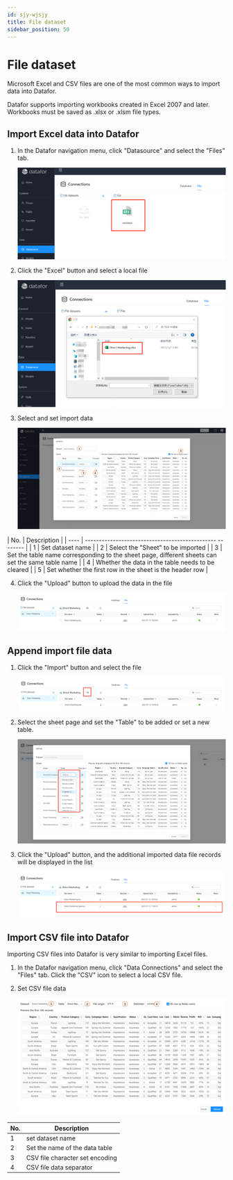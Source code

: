 ```yaml
---
id: sjy-wjsjy
title: File dataset
sidebar_position: 50
---
```

# File dataset

Microsoft Excel and CSV files are one of the most common ways to import data into Datafor.

Datafor supports importing workbooks created in Excel 2007 and later. Workbooks must be saved as .xlsx or .xlsm file types.

## Import Excel data into Datafor

1. In the Datafor navigation menu, click "Datasource" and select the "Files" tab.

   ![image-20230112165348763](../../../../../static/img/en/datafor/datasource/image-20230112165348763-1673515144077-9.png)

2. Click the "Excel" button and select a local file

   ![image-20230112165624940](../../../../../static/img/en/datafor/datasource/image-20230112165624940-1673515144078-10.png)

3. Select and set import data

   ![image-20230112165826189](../../../../../static/img/en/datafor/datasource/image-20230112165826189-1673515144078-11.png)


| No. | Description |
| ---- | ----------------------------------------------- -------- |
| 1 | Set dataset name |
| 2 | Select the "Sheet" to be imported |
| 3 | Set the table name corresponding to the sheet page, different sheets can set the same table name |
| 4 | Whether the data in the table needs to be cleared |
| 5 | Set whether the first row in the sheet is the header row |

4. Click the "Upload" button to upload the data in the file

   ![image-20230112170057800](../../../../../static/img/en/datafor/datasource/image-20230112170057800-1673515144079-12.png)

## Append import file data

1. Click the "Import" button and select the file

   ![image-20230112170202565](../../../../../static/img/en/datafor/datasource/image-20230112170202565-1673515144079-13.png)


2. Select the sheet page and set the "Table" to be added or set a new table.

   ![image-20230112170321334](../../../../../static/img/en/datafor/datasource/image-20230112170321334-1673515144079-14.png)


3. Click the "Upload" button, and the additional imported data file records will be displayed in the list

   ![image-20230112170709708](../../../../../static/img/en/datafor/datasource/image-20230112170709708-1673515144079-15.png)

## Import CSV file into Datafor

Importing CSV files into Datafor is very similar to importing Excel files.

1. In the Datafor navigation menu, click "Data Connections" and select the "Files" tab. Click the "CSV" icon to select a local CSV file.

2. Set CSV file data

   ![image-20230112171837332](../../../../../static/img/en/datafor/datasource/image-20230112171837332.png)


| No. | Description |
| ---- | ----------------- |
| 1 | set dataset name |
| 2 | Set the name of the data table |
| 3 | CSV file character set encoding |
| 4 | CSV file data separator |
